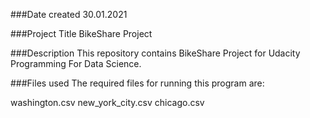 ###Date created
30.01.2021

###Project Title
BikeShare Project

###Description
This repository contains BikeShare Project for Udacity Programming For Data Science.

###Files used
The required files for running this program are:

washington.csv
new_york_city.csv
chicago.csv



